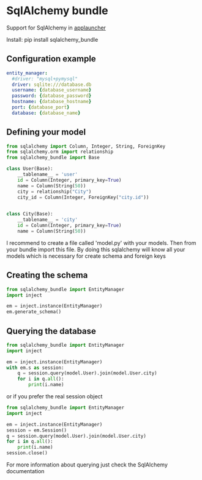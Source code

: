 # SqlAlchemy bundle

Support for SqlAlchemy in [applauncher](https://github.com/maxpowel/applauncher)

Install: pip install sqlalchemy_bundle

## Configuration example

```yml
entity_manager:
  #driver: "mysql+pymysql"
  driver: sqlite:///database.db
  username: {database_username}
  password: {database_password}
  hostname: {database_hostname}
  port: {database_port}
  database: {database_name}
```

## Defining your model

```python
from sqlalchemy import Column, Integer, String, ForeignKey
from sqlalchemy.orm import relationship
from sqlalchemy_bundle import Base

class User(Base):
    __tablename__ = 'user'
    id = Column(Integer, primary_key=True)
    name = Column(String(50))
    city = relationship("City")
    city_id = Column(Integer, ForeignKey("city.id"))
    

class City(Base):
    __tablename__ = 'city'
    id = Column(Integer, primary_key=True)
    name = Column(String(50))
```

I recommend to create a file called 'model.py' with your models. Then from your bundle
import this file. By doing this sqlalchemy will know all your models which is necessary
for create schema and foreign keys

## Creating the schema
```python
from sqlalchemy_bundle import EntityManager
import inject

em = inject.instance(EntityManager)
em.generate_schema()
```

## Querying the database

```python
from sqlalchemy_bundle import EntityManager
import inject

em = inject.instance(EntityManager)
with em.s as session:
    q = session.query(model.User).join(model.User.city)
    for i in q.all():
        print(i.name)
```

or if you prefer the real session object

```python
from sqlalchemy_bundle import EntityManager
import inject

em = inject.instance(EntityManager)
session = em.Session()
q = session.query(model.User).join(model.User.city)
for i in q.all():
    print(i.name)
session.close()
```

For more information about querying just check the SqlAlchemy
documentation

